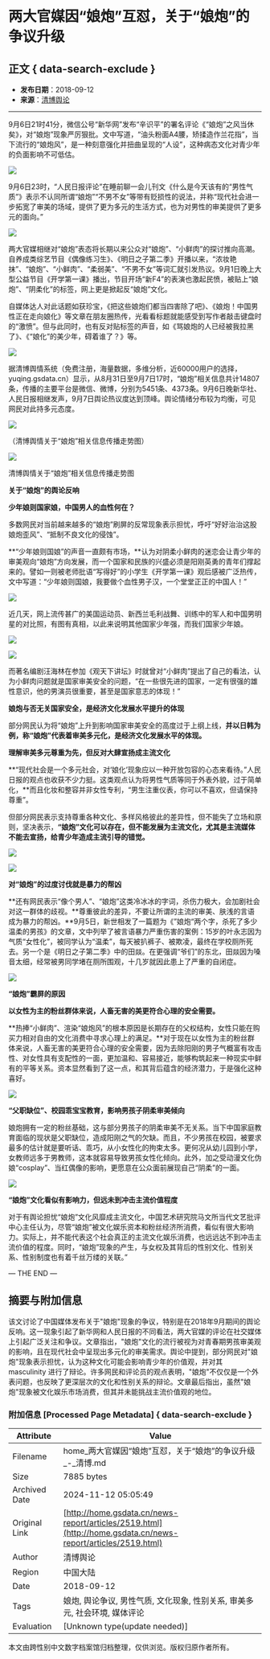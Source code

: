 # 两大官媒因“娘炮”互怼，关于“娘炮”的争议升级

## 正文 { data-search-exclude }


- **发布日期**：2018-09-12
- **来源**：[清博舆论](http://yuqing.gsdata.cn)

---

9月6日21时41分，微信公号“新华网”发布“辛识平”的署名评论《“娘炮”之风当休矣》，对“娘炮”现象严厉狠批。文中写道，“油头粉面A4腰，矫揉造作兰花指”，当下流行的“娘炮风”，是一种刻意强化并扭曲呈现的“人设”，这种病态文化对青少年的负面影响不可低估。

![](https://www10.53kf.com/style/setting/ver07/img/style_mobile_invite/email-tell2.png)

9月6日23时，“人民日报评论”在睡前聊一会儿刊文《什么是今天该有的“男性气质”》表示不认同所谓“娘炮”“不男不女”等带有贬损性的说法，并称“现代社会进一步拓宽了审美的场域，提供了更为多元的生活方式，也为对男性的审美提供了更多元的面向。”

![](/images/weixin/1537261575_7510375.jpg)

两大官媒相继对“娘炮”表态将长期以来公众对“娘炮”、“小鲜肉”的探讨推向高潮。自养成类综艺节目《偶像练习生》、《明日之子第二季》开播以来，“浓妆艳抹”、“娘炮”、“小鲜肉”、“柔弱美”、“不男不女”等词汇就引发热议。9月1日晚上大型公益节目《开学第一课》播出，节目开场“新F4”的表演也激起民愤，被贴上“娘炮”、“阴柔化”的标签，网上更是掀起反“娘炮”文化。

自媒体达人对此话题如获珍宝，《把这些娘炮们都当四害除了吧》、《娘炮！中国男性正在走向娘化》等文章在朋友圈热传，光看看标题就能感受到写作者敲击键盘时的“激愤”。但与此同时，也有反对贴标签的声音，如《骂娘炮的人已经被我拉黑了》、《“娘化”的美少年，碍着谁了？》等。

![](/images/weixin/1537261576_9409179.jpg)

据清博舆情系统（免费注册，海量数据，多维分析，近60000用户的选择，yuqing.gsdata.cn）显示，从8月31日至9月7日17时，“娘炮”相关信息共计14807条，传播的主要平台是微信、微博，分别为5451条、4373条。9月6日晚新华社、人民日报相继发声，9月7日舆论热议度达到顶峰。舆论情绪分布较为均衡，可见网民对此持多元态度。

![](/images/weixin/1537261576_1867980.jpg)

（清博舆情关于“娘炮”相关信息传播走势图）

![](/images/weixin/1537261576_7221069.jpg)

清博舆情关于“娘炮”相关信息传播走势图

**关于“娘炮”的舆论反响**

**少年娘则国家娘，中国男人的血性何在？**

多数网民对当前越来越多的“娘炮”刷屏的反常现象表示担忧，呼吁“好好治治这股娘炮歪风”、“抵制不良文化的侵蚀”。

**“少年娘则国娘”的声音一直颇有市场，**认为对阴柔小鲜肉的迷恋会让青少年的审美观向“娘炮”方向发展，而一个国家和民族的兴盛必须是阳刚英勇的青年们撑起来的。譬如一则被老师批语“写得好”的小学生《开学第一课》观后感被广泛热传，文中写道：“少年娘则国娘，我要做个血性男子汉，一个堂堂正正的中国人！”

![](/images/weixin/1537261576_1176452.jpg)

近几天，网上流传甚广的美国运动员、新西兰毛利战舞、训练中的军人和中国男明星的对比照，有图有真相，以此来说明其他国家少年强，而我们国家少年娘。

![](/images/weixin/1537261576_3406982.jpg)

![](/images/weixin/1537261576_5753479.jpg)

而著名编剧汪海林在参加《观天下讲坛》时就曾对“小鲜肉”提出了自己的看法，认为小鲜肉问题就是国家审美安全的问题，“在一些很先进的国家，一定有很强的雄性意识，他的男演员很重要，甚至是国家意志的体现！”

**娘炮与否无关国家安全，是经济文化发展水平提升的体现**

部分网民认为将“娘炮”上升到影响国家审美安全的高度过于上纲上线，**并以日韩为例，称“娘炮”代表着审美多元化，是经济文化发展水平的体现。**

**理解审美多元尊重为先，但反对大肆宣扬成主流文化**

**“现代社会是一个多元社会，对‘娘化’现象应以一种开放包容的心态来看待。”人民日报的观点也收获不少力挺。这类观点认为将男性气质等同于外表外貌，过于简单化，**而且化妆和整容并非女性专利，“男生注重仪表，你可以不喜欢，但请保持尊重”。

但部分网民表示支持尊重各种文化、多样风格彼此的差异性，但不能失了立场和原则，坚决表示，**“娘炮”文化可以存在，但不能发展为主流文化，尤其是主流媒体不能去宣扬，给青少年造成主流引导的错觉。**

![](/images/weixin/1537261576_6365356.jpg)

![](/images/weixin/1537261577_1028747.jpg)

**对“娘炮”的过度讨伐就是暴力的帮凶**

**还有网民表示“像个男人”、“娘炮”这类冷冰冰的字词，杀伤力极大，会加剧社会对这一群体的歧视。**尊重彼此的差异，不要让所谓的主流的审美、肤浅的言语成为暴力的帮凶。**9月5日，新世相发了一篇题为《”娘炮“两个字，杀死了多少温柔的男孩》的文章，文中列举了被言语暴力严重伤害的案例：15岁的叶永志因为气质“女性化”，被同学认为“温柔”，每天被扒裤子、被欺凌，最终在学校厕所死去。另一个是《明日之子第二季》中的田燚。在更强调“爷们”的东北，田燚因为嗓音太细，经常被男同学堵在厕所围观，十几岁就因此患上了严重的自闭症。

![](/images/weixin/1537261577_7932128.jpg)

**“娘炮”霸屏的原因**

**以女性为主的粉丝群体来说，人畜无害的美更符合心理的安全需要。**

**热捧“小鲜肉”、渲染“娘炮风”的根本原因是长期存在的父权结构，女性只能在购买力相对自由的文化消费中寻求心理上的满足。**对于现在以女性为主的粉丝群体来说，人畜无害的美更符合心理的安全需要，因为去除阳刚的男子气概富有攻击性、对女性具有支配性的一面，更加温和、容易接近，能够构筑起来一种现实中鲜有的平等关系。资本显然看到了这一点，和其背后蕴含的经济潜力，于是强化这种喜好。

![](/images/weixin/1537261577_7119445.jpg)

**“父职缺位”、校园乖宝宝教育，影响男孩子阴柔审美倾向**

娘炮拥有一定的粉丝基础，这与部分男孩子的阴柔审美不无关系。当下中国家庭教育面临的现状是父职缺位，造成阳刚之气的欠缺。而且，不少男孩在校园，被要求最多的估计就是要听话、乖巧，从小女性化的拘束太多。更何况从幼儿园到小学，女教师远多于男教师，这本就容易导致男孩女性化倾向。此外，加之受动漫文化伪娘“cosplay”、当红偶像的影响，更愿意在公众面前展现自己“阴柔”的一面。

![](/images/weixin/1537261577_880737.jpg)

********“娘炮”文化看似有影响力，但远未到冲击主流价值程度********

对于有舆论担忧“娘炮”文化风靡成主流文化，中国艺术研究院马文所当代文艺批评中心主任认为，尽管“娘炮”被文化娱乐资本和粉丝经济所消费，看似有很大影响力。实际上，并不能代表这个社会真正的主流文化娱乐消费，也远远达不到冲击主流价值的程度。同时，“娘炮”现象的产生，与女权及其背后的性别文化、性别关系、性别制度也有着千丝万缕的关联。”

— THE END —

## 摘要与附加信息

<!-- tcd_abstract -->
该文讨论了中国媒体发布关于"娘炮"现象的争议，特别是在2018年9月期间的舆论反响。这一现象引起了新华网和人民日报的不同看法，两大官媒的评论在社交媒体上引起广泛关注和争议。文章指出，"娘炮"文化的流行被视为对青春期男孩审美观的影响，且在现代社会中呈现出多元化的审美需求。舆论中提到，部分网民对"娘炮"现象表示担忧，认为这种文化可能会影响青少年的价值观，并对其 masculinity 进行了辩论。许多网民和评论员的观点表明，"娘炮"不仅仅是一个外表问题，也反映了更深层次的文化和性别关系的辩论。文章最后指出，虽然"娘炮"现象被文化娱乐市场消费，但其并未能挑战主流价值观的地位。
<!-- tcd_abstract_end -->

### 附加信息 [Processed Page Metadata] { data-search-exclude }

| Attribute       | Value                                  |
|-----------------|----------------------------------------|
| Filename        | home_两大官媒因“娘炮”互怼，关于“娘炮”的争议升级_-_清博.md                             |
| Size            | 7885 bytes                           |
| Archived Date   | 2024-11-12 05:05:49                             |
| Original Link   | [http://home.gsdata.cn/news-report/articles/2519.html](http://home.gsdata.cn/news-report/articles/2519.html)                       |
| Author          | 清博舆论                               |
| Region          | 中国大陆                               |
| Date            | 2018-09-12                                 |
| Tags            | 娘炮, 舆论争议, 男性气质, 文化现象, 性别关系, 审美多元, 社会环境, 媒体评论                                 |
| Evaluation            | [Unknown type(update needed)]                                 |
<!-- tcd_table_end -->

本文由跨性别中文数字档案馆归档整理，仅供浏览。版权归原作者所有。
